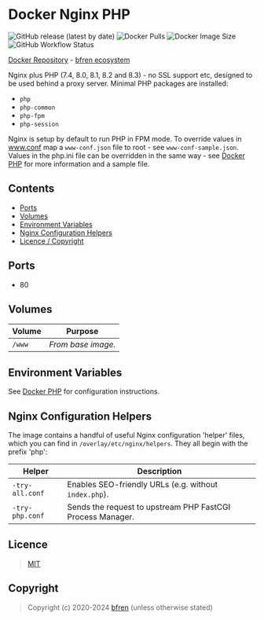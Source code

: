 # Docker Nginx PHP

![GitHub release (latest by date)](https://img.shields.io/github/v/release/bfren/docker-nginx-php) ![Docker Pulls](https://img.shields.io/endpoint?url=https%3A%2F%2Fbfren.dev%2Fdocker%2Fpulls%2Fnginx-php) ![Docker Image Size](https://img.shields.io/endpoint?url=https%3A%2F%2Fbfren.dev%2Fdocker%2Fsize%2Fnginx-php) ![GitHub Workflow Status](https://img.shields.io/github/actions/workflow/status/bfren/docker-nginx-php/dev.yml?branch=main)

[Docker Repository](https://hub.docker.com/r/bfren/nginx-php) - [bfren ecosystem](https://github.com/bfren/docker)

Nginx plus PHP (7.4, 8.0, 8.1, 8.2 and 8.3) - no SSL support etc, designed to be used behind a proxy server.  Minimal PHP packages are installed:

* `php`
* `php-common`
* `php-fpm`
* `php-session`

Nginx is setup by default to run PHP in FPM mode.  To override values in www.conf map a `www-conf.json` file to root - see `www-conf-sample.json`.  Values in the php.ini file can be overridden in the same way - see [Docker PHP](https://github.com/bfren/docker-php) for more information and a sample file.

## Contents

* [Ports](#ports)
* [Volumes](#volumes)
* [Environment Variables](#environment-variables)
* [Nginx Configuration Helpers](#nginx-configuration-helpers)
* [Licence / Copyright](#licence)

## Ports

* 80

## Volumes

| Volume   | Purpose            |
| -------- | ------------------ |
| `/www`   | *From base image.* |

## Environment Variables

See [Docker PHP](https://github.com/bfren/docker-php) for configuration instructions.

## Nginx Configuration Helpers

The image contains a handful of useful Nginx configuration 'helper' files, which you can find in `/overlay/etc/nginx/helpers`.  They all begin with the prefix 'php':

| Helper          | Description                                                |
| --------------- | ---------------------------------------------------------- |
| `-try-all.conf` | Enables SEO-friendly URLs (e.g. without `index.php`).      |
| `-try-php.conf` | Sends the request to upstream PHP FastCGI Process Manager. |

## Licence

> [MIT](https://mit.bfren.dev/2020)

## Copyright

> Copyright (c) 2020-2024 [bfren](https://bfren.dev) (unless otherwise stated)
